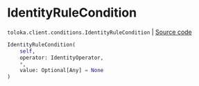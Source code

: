 # IdentityRuleCondition
`toloka.client.conditions.IdentityRuleCondition` | [Source code](https://github.com/Toloka/toloka-kit/blob/v0.1.24/src/client/conditions.py#L78)

```python
IdentityRuleCondition(
    self,
    operator: IdentityOperator,
    *,
    value: Optional[Any] = None
)
```

